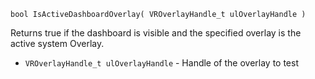`bool IsActiveDashboardOverlay( VROverlayHandle_t ulOverlayHandle )`

Returns true if the dashboard is visible and the specified overlay is the active system Overlay.

* `VROverlayHandle_t ulOverlayHandle` - Handle of the overlay to test

